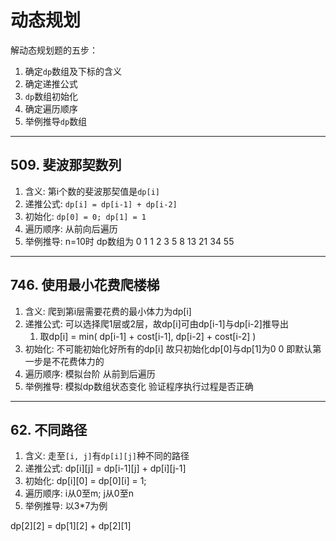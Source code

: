 # 动态规划

解动态规划题的五步：

1. 确定`dp`数组及下标的含义
2. 确定递推公式
3. `dp`数组初始化
4. 确定遍历顺序
5. 举例推导`dp`数组

****

## 509. 斐波那契数列

1. 含义: 第i个数的斐波那契值是`dp[i]`
2. 递推公式: `dp[i] = dp[i-1] + dp[i-2]`
3. 初始化: `dp[0] = 0; dp[1] = 1`
4. 遍历顺序: 从前向后遍历
5. 举例推导: n=10时 dp数组为 0 1 1 2 3 5 8 13 21 34 55

****

## 746. 使用最小花费爬楼梯

1. 含义: 爬到第i层需要花费的最小体力为dp[i]
2. 递推公式: 可以选择爬1层或2层，故dp[i]可由dp[i-1]与dp[i-2]推导出
   1. 取dp[i] = min( dp[i-1] + cost[i-1], dp[i-2] + cost[i-2] )
3. 初始化: 不可能初始化好所有的dp[i] 故只初始化dp[0]与dp[1]为0 0 即默认第一步是不花费体力的
4. 遍历顺序: 模拟台阶 从前到后遍历
5. 举例推导: 模拟dp数组状态变化 验证程序执行过程是否正确

****

## 62. 不同路径

1. 含义: 走至`[i, j]`有`dp[i][j]`种不同的路径
2. 递推公式: dp[i][j] = dp[i-1][j] + dp[i][j-1]
3. 初始化: dp[i][0] = dp[0][i] = 1;
4. 遍历顺序: i从0至m; j从0至n
5. 举例推导: 以3*7为例

dp[2][2] = dp[1][2] + dp[2][1]